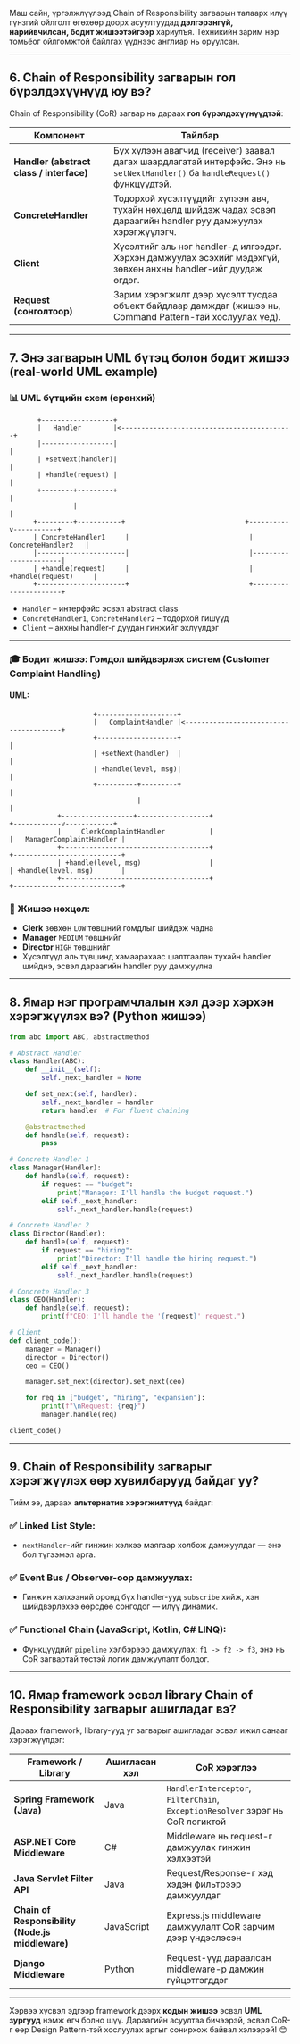 Маш сайн, үргэлжлүүлээд Chain of Responsibility загварын талаарх илүү гүнзгий ойлголт өгөхөөр доорх асуултуудад **дэлгэрэнгүй, нарийвчилсан, бодит жишээтэйгээр** хариулъя. Техникийн зарим нэр томьёог ойлгомжтой байлгах үүднээс англиар нь оруулсан.

---

## **6. Chain of Responsibility загварын гол бүрэлдэхүүнүүд юу вэ?**

Chain of Responsibility (CoR) загвар нь дараах **гол бүрэлдэхүүнүүдтэй**:

| Компонент | Тайлбар |
|-----------|---------|
| **Handler (abstract class / interface)** | Бүх хүлээн авагчид (receiver) заавал дагах шаардлагатай интерфэйс. Энэ нь `setNextHandler()` ба `handleRequest()` функцүүдтэй. |
| **ConcreteHandler** | Тодорхой хүсэлтүүдийг хүлээн авч, тухайн нөхцөлд шийдэж чадах эсвэл дараагийн handler руу дамжуулах хэрэгжүүлэгч. |
| **Client** | Хүсэлтийг аль нэг handler-д илгээдэг. Хэрхэн дамжуулах эсэхийг мэдэхгүй, зөвхөн анхны handler-ийг дуудаж өгдөг. |
| **Request (сонголтоор)** | Зарим хэрэгжилт дээр хүсэлт тусдаа объект байдлаар дамждаг (жишээ нь, Command Pattern-тай хослуулах үед). |

---

## **7. Энэ загварын UML бүтэц болон бодит жишээ (real-world UML example)**

### 📊 **UML бүтцийн схем (ерөнхий)**

```
       +------------------+
       |   Handler        |<-------------------------------------------+
       |------------------|                                            |
       | +setNext(handler)|                                            |
       | +handle(request) |                                            |
       +--------+---------+                                            |
                |                                                      |
      +---------+-----------+                              +----------v-----------+
      | ConcreteHandler1     |                              |   ConcreteHandler2   |
      |----------------------|                              |----------------------|
      | +handle(request)     |                              | +handle(request)     |
      +----------------------+                              +----------------------+
```

- `Handler` – интерфэйс эсвэл abstract class
- `ConcreteHandler1`, `ConcreteHandler2` – тодорхой гишүүд
- `Client` – анхны handler-г дуудан гинжийг эхлүүлдэг

---

### 🎓 **Бодит жишээ: Гомдол шийдвэрлэх систем (Customer Complaint Handling)**

#### UML:

```
                     +--------------------+
                     |   ComplaintHandler |<---------------------------------------+
                     +--------------------+                                        |
                     | +setNext(handler)  |                                        |
                     | +handle(level, msg)|                                        |
                     +----------+---------+                                        |
                                |                                                  |
            +------------------+------------------+                   +------------v------------+
            |     ClerkComplaintHandler           |                   |   ManagerComplaintHandler |
            +-------------------------------------+                   +---------------------------+
            | +handle(level, msg)                 |                   | +handle(level, msg)       |
            +-------------------------------------+                   +---------------------------+
```

### 📌 Жишээ нөхцөл:
- **Clerk** зөвхөн `LOW` төвшний гомдлыг шийдэж чадна
- **Manager** `MEDIUM` төвшнийг
- **Director** `HIGH` төвшнийг
- Хүсэлтүүд аль түвшинд хамаарахаас шалтгаалан тухайн handler шийднэ, эсвэл дараагийн handler руу дамжуулна

---

## **8. Ямар нэг програмчлалын хэл дээр хэрхэн хэрэгжүүлэх вэ? (Python жишээ)**

```python
from abc import ABC, abstractmethod

# Abstract Handler
class Handler(ABC):
    def __init__(self):
        self._next_handler = None

    def set_next(self, handler):
        self._next_handler = handler
        return handler  # For fluent chaining

    @abstractmethod
    def handle(self, request):
        pass

# Concrete Handler 1
class Manager(Handler):
    def handle(self, request):
        if request == "budget":
            print("Manager: I'll handle the budget request.")
        elif self._next_handler:
            self._next_handler.handle(request)

# Concrete Handler 2
class Director(Handler):
    def handle(self, request):
        if request == "hiring":
            print("Director: I'll handle the hiring request.")
        elif self._next_handler:
            self._next_handler.handle(request)

# Concrete Handler 3
class CEO(Handler):
    def handle(self, request):
        print(f"CEO: I'll handle the '{request}' request.")

# Client
def client_code():
    manager = Manager()
    director = Director()
    ceo = CEO()

    manager.set_next(director).set_next(ceo)

    for req in ["budget", "hiring", "expansion"]:
        print(f"\nRequest: {req}")
        manager.handle(req)

client_code()
```

---

## **9. Chain of Responsibility загварыг хэрэгжүүлэх өөр хувилбарууд байдаг уу?**

Тийм ээ, дараах **альтернатив хэрэгжилтүүд** байдаг:

### ✅ **Linked List Style:**
- `nextHandler`-ийг гинжин хэлхээ маягаар холбож дамжуулдаг — энэ бол түгээмэл арга.

### ✅ **Event Bus / Observer-оор дамжуулах:**
- Гинжин хэлхээний оронд бүх handler-ууд `subscribe` хийж, хэн шийдвэрлэхээ өөрсдөө сонгодог — илүү динамик.

### ✅ **Functional Chain (JavaScript, Kotlin, C# LINQ):**
- Функцүүдийг `pipeline` хэлбэрээр дамжуулах: `f1 -> f2 -> f3`, энэ нь CoR загвартай төстэй логик дамжуулалт болдог.

---

## **10. Ямар framework эсвэл library Chain of Responsibility загварыг ашигладаг вэ?**

Дараах framework, library-ууд уг загварыг ашигладаг эсвэл ижил санааг хэрэгжүүлдэг:

| Framework / Library | Ашигласан хэл | CoR хэрэглээ |
|---------------------|---------------|---------------|
| **Spring Framework (Java)** | Java | `HandlerInterceptor`, `FilterChain`, `ExceptionResolver` зэрэг нь CoR логиктой |
| **ASP.NET Core Middleware** | C# | Middleware нь request-г дамжуулах гинжин хэлхээтэй |
| **Java Servlet Filter API** | Java | Request/Response-г хэд хэдэн фильтрээр дамжуулдаг |
| **Chain of Responsibility (Node.js middleware)** | JavaScript | Express.js middleware дамжуулалт CoR зарчим дээр үндэслэсэн |
| **Django Middleware** | Python | Request-үүд дараалсан middleware-р дамжин гүйцэтгэгддэг |

---

Хэрвээ хүсвэл эдгээр framework дээрх **кодын жишээ** эсвэл **UML зургууд** нэмж өгч болно шүү. Дараагийн асуултаа бичээрэй, эсвэл CoR-г өөр Design Pattern-тэй хослуулах аргыг сонирхож байвал хэлээрэй! 😊